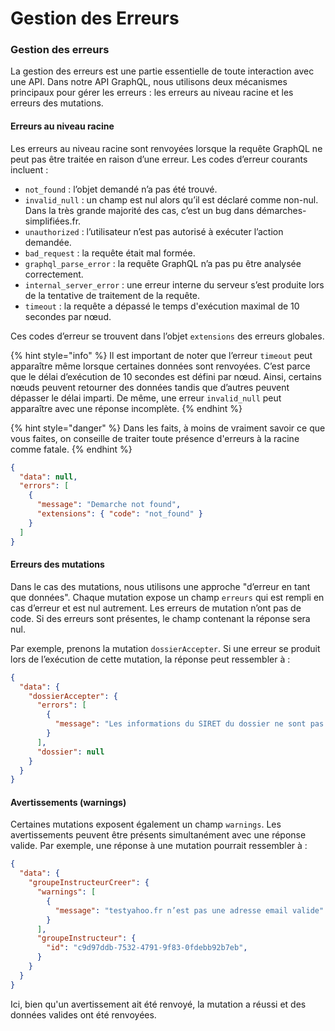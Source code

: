 # Gestion des Erreurs

### Gestion des erreurs

La gestion des erreurs est une partie essentielle de toute interaction avec une API. Dans notre API GraphQL, nous utilisons deux mécanismes principaux pour gérer les erreurs : les erreurs au niveau racine et les erreurs des mutations.

#### Erreurs au niveau racine

Les erreurs au niveau racine sont renvoyées lorsque la requête GraphQL ne peut pas être traitée en raison d’une erreur. Les codes d’erreur courants incluent :

* `not_found` : l’objet demandé n’a pas été trouvé.
* `invalid_null` : un champ est nul alors qu’il est déclaré comme non-nul. Dans la très grande majorité des cas, c’est un bug dans démarches-simplifiées.fr.
* `unauthorized` : l’utilisateur n’est pas autorisé à exécuter l’action demandée.
* `bad_request` : la requête était mal formée.
* `graphql_parse_error` : la requête GraphQL n’a pas pu être analysée correctement.
* `internal_server_error` : une erreur interne du serveur s’est produite lors de la tentative de traitement de la requête.
* `timeout` : la requête a dépassé le temps d'exécution maximal de 10 secondes par nœud.

Ces codes d’erreur se trouvent dans l’objet `extensions` des erreurs globales.

{% hint style="info" %}
Il est important de noter que l’erreur `timeout` peut apparaître même lorsque certaines données sont renvoyées. C’est parce que le délai d’exécution de 10 secondes est défini par nœud. Ainsi, certains nœuds peuvent retourner des données tandis que d’autres peuvent dépasser le délai imparti. De même, une erreur `invalid_null` peut apparaître avec une réponse incomplète.
{% endhint %}

{% hint style="danger" %}
Dans les faits, à moins de vraiment savoir ce que vous faites, on conseille de traiter toute présence d'erreurs à la racine comme fatale.
{% endhint %}

```json
{
  "data": null,
  "errors": [
    {
      "message": "Demarche not found",
      "extensions": { "code": "not_found" }
    }
  ]
}
```

#### Erreurs des mutations

Dans le cas des mutations, nous utilisons une approche "d’erreur en tant que données". Chaque mutation expose un champ `erreurs` qui est rempli en cas d’erreur et est nul autrement. Les erreurs de mutation n’ont pas de code. Si des erreurs sont présentes, le champ contenant la réponse sera nul.

Par exemple, prenons la mutation `dossierAccepter`. Si une erreur se produit lors de l’exécution de cette mutation, la réponse peut ressembler à :

```json
{
  "data": {
    "dossierAccepter": {
      "errors": [
        {
          "message": "Les informations du SIRET du dossier ne sont pas complètes. Veuillez réessayer plus tard."
        }
      ],
      "dossier": null
    }
  }
}
```

#### Avertissements (warnings)

Certaines mutations exposent également un champ `warnings`. Les avertissements peuvent être présents simultanément avec une réponse valide. Par exemple, une réponse à une mutation pourrait ressembler à :

```json
{
  "data": {
    "groupeInstructeurCreer": {
      "warnings": [
        {
          "message": "testyahoo.fr n’est pas une adresse email valide"
        }
      ],
      "groupeInstructeur": {
        "id": "c9d97ddb-7532-4791-9f83-0fdebb92b7eb",
      }
    }
  }
}
```

Ici, bien qu'un avertissement ait été renvoyé, la mutation a réussi et des données valides ont été renvoyées.

